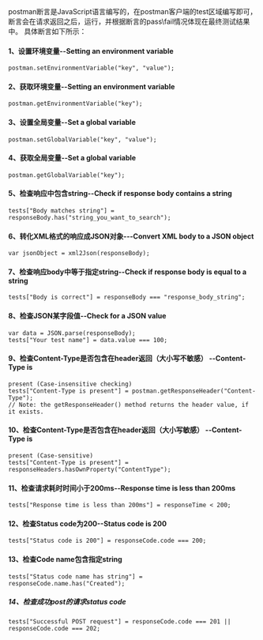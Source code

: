 postman断言是JavaScript语言编写的，在postman客户端的test区域编写即可，断言会在请求返回之后，运行，并根据断言的pass\fail情况体现在最终测试结果中。
具体断言如下所示：

#### 1、设置环境变量--Setting an environment variable
```
postman.setEnvironmentVariable("key", "value");
```

#### 2、获取环境变量--Setting an environment variable
```
postman.getEnvironmentVariable("key");
```

#### 3、设置全局变量--Set a global variable
```
postman.setGlobalVariable("key", "value");
```

#### 4、获取全局变量--Set a global variable
```
postman.getGlobalVariable("key");
```

#### 5、检查响应中包含string--Check if response body contains a string
```
tests["Body matches string"] = responseBody.has("string_you_want_to_search");
```

#### 6、转化XML格式的响应成JSON对象---Convert XML body to a JSON object
```
var jsonObject = xml2Json(responseBody);
```

#### 7、检查响应body中等于指定string--Check if response body is equal to a string
```
tests["Body is correct"] = responseBody === "response_body_string";
```

#### 8、检查JSON某字段值--Check for a JSON value
```
var data = JSON.parse(responseBody);
tests["Your test name"] = data.value === 100;
```

#### 9、检查Content-Type是否包含在header返回（大小写不敏感） --Content-Type is
```
present (Case-insensitive checking)
tests["Content-Type is present"] = postman.getResponseHeader("Content-Type");
// Note: the getResponseHeader() method returns the header value, if it exists.
```

#### 10、检查Content-Type是否包含在header返回（大小写敏感） --Content-Type is
```
present (Case-sensitive)
tests["Content-Type is present"] = responseHeaders.hasOwnProperty("ContentType");
```

#### 11、检查请求耗时时间小于200ms--Response time is less than 200ms
```
tests["Response time is less than 200ms"] = responseTime < 200;
```

#### 12、检查Status code为200--Status code is 200
```
tests["Status code is 200"] = responseCode.code === 200;
```

#### 13、检查Code name包含指定string
```
tests["Status code name has string"] = responseCode.name.has("Created");
```

##### 14、检查成功post的请求status code
```
tests["Successful POST request"] = responseCode.code === 201 || responseCode.code === 202;
```
